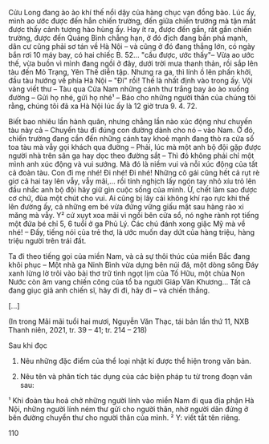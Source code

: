Cửu Long đang ào ào khí thế nổi dậy của hàng chục vạn đồng bào. Lúc ấy, mình ao ước được đến hẳn chiến trường, đến giữa chiến trường mà tận mắt được thấy cảnh tượng hào hùng ấy. Hay ít ra, được đến gần, rất gần chiến trường, được đến Quảng Bình chẳng hạn, ở đó địch đang bắn phá mạnh, dân cư cũng phải sơ tán về Hà Nội – và cũng ở đó đang thắng lớn, có ngày bắn rơi 10 máy bay, có hai chiếc B. 52... "cầu được, ước thấy"– Vừa ao ước thế, vừa buồn vì mình đang ngồi ở đây, dưới trời mưa thanh thản, rồi sắp lên tàu đến Mỏ Trạng, Yên Thế diễn tập. Nhưng ra ga, thì lính ồ lên phấn khởi, đầu tàu hướng về phía Hà Nội – "Đi" rồi! Thế là nhất định vào trong ấy. Vội vàng viết thư – Tàu qua Cửa Nam những cánh thư trắng bay ào ào xuống đường – Gửi họ nhé, gửi họ nhé¹ – Báo cho những người thân của chúng tôi rằng, chúng tôi đã xa Hà Nội lúc ấy là 12 giờ trưa 9. 4. 72.

Biết bao nhiêu lần hành quân, nhưng chẳng lần nào xúc động như chuyến tàu này cả – Chuyến tàu đi đúng con đường dành cho nó – vào Nam. Ở đó, chiến trường đang cần đến những cánh tay khoẻ mạnh đang thò ra cửa sổ toa tàu mà vẫy gọi khách qua đường – Phải, lúc mà một anh bộ đội gặp được người nhà trên sân ga hay dọc theo đường sắt – Thì đó không phải chỉ một mình anh xúc động và vui sướng. Mà đó là niềm vui và nỗi xúc động của tất cả đoàn tàu. Con đi mẹ nhé! Đi nhé! Đi nhé! Những cô gái cũng hết cả rụt rè giơ cả hai tay lên vẫy, vẫy mãi,... rồi tinh nghịch lấy ngón tay nhỏ xíu trỏ lên đầu nhắc anh bộ đội hãy giữ gìn cuộc sống của mình. Ừ, chết làm sao được cơ chứ, đùa một chút cho vui. Ai cũng bị lây cái không khí rạo rực khi thế lên đường ấy, cả những em bé vừa đứng vững giấu mặt sau hàng rào xi măng mà vẫy. Y² cứ xụyt xoa mãi vì ngồi bên cửa sổ, nó nghe rành rọt tiếng một đứa bé chỉ 5, 6 tuổi ở ga Phủ Lý. Các chú đánh xong giặc Mỹ mà về nhé! – Đấy, tiếng nói của trẻ thơ, là ước muốn day dứt của hàng triệu, hàng triệu người trên trái đất.

Ta đi theo tiếng gọi của miền Nam, và cả sự thôi thúc của miền Bắc đang khôi phục – Một nhà ga Ninh Bình vừa dựng bên núi đá, một dòng sông Đáy xanh lừng lờ trôi vào bài thơ trữ tình ngọt lịm của Tố Hữu, một chùa Non Nước còn âm vang chiến công của tổ ba người Giáp Văn Khương... Tất cả đang giục giã anh chiến sĩ, hãy đi đi, hãy đi – và chiến thắng.

[...]

(In trong Mãi mãi tuổi hai mươi, Nguyễn Văn Thạc, tái bản lần thứ 11, NXB Thanh niên, 2021, tr. 39 – 41; tr. 214 – 218)

Sau khi đọc

1. Nêu những đặc điểm của thể loại nhật kí được thể hiện trong văn bản.

2. Nêu tên và phân tích tác dụng của các biện pháp tu từ trong đoạn văn sau:

¹ Khi đoàn tàu hoả chở những người lính vào miền Nam đi qua địa phận Hà Nội, những người lính ném thư gửi cho người thân, nhờ người dân đứng ở bên đường chuyển thư cho người thân của mình.
² Y: viết tắt tên riêng.

110
